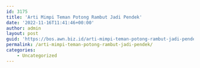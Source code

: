```yaml
---
id: 3175
title: 'Arti Mimpi Teman Potong Rambut Jadi Pendek'
date: '2022-11-16T11:41:46+00:00'
author: admin
layout: post
guid: 'https://bos.awn.biz.id/arti-mimpi-teman-potong-rambut-jadi-pendek/'
permalink: /arti-mimpi-teman-potong-rambut-jadi-pendek/
categories:
    - Uncategorized
---
```


